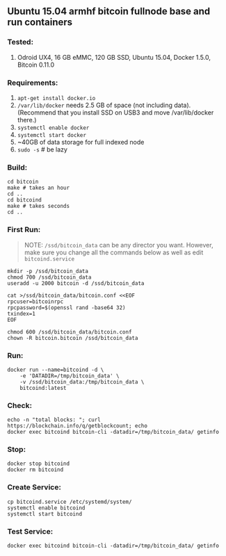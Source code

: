 ## Ubuntu 15.04 armhf bitcoin fullnode base and run containers

### Tested:

1. Odroid UX4, 16 GB eMMC, 120 GB SSD, Ubuntu 15.04, Docker 1.5.0, Bitcoin 0.11.0

### Requirements:

1. `apt-get install docker.io`
1. `/var/lib/docker` needs 2.5 GB of space (not including data).  (Recommend that you install SSD on USB3 and move /var/lib/docker there.)
1. `systemctl enable docker`
1. `systemctl start docker`
1. ~40GB of data storage for full indexed node
1. `sudo -s` # be lazy

### Build:

```
cd bitcoin
make # takes an hour
cd ..
cd bitcoind
make # takes seconds
cd ..
```

### First Run:

> NOTE: `/ssd/bitcoin_data` can be any director you want.  However, make sure you change all the commands below as well as edit `bitcoind.service`

```
mkdir -p /ssd/bitcoin_data
chmod 700 /ssd/bitcoin_data
useradd -u 2000 bitcoin -d /ssd/bitcoin_data

cat >/ssd/bitcoin_data/bitcoin.conf <<EOF
rpcuser=bitcoinrpc
rpcpassword=$(openssl rand -base64 32)
txindex=1
EOF

chmod 600 /ssd/bitcoin_data/bitcoin.conf
chown -R bitcoin.bitcoin /ssd/bitcoin_data
```

### Run:

```
docker run --name=bitcoind -d \
    -e 'DATADIR=/tmp/bitcoin_data' \
    -v /ssd/bitcoin_data:/tmp/bitcoin_data \
    bitcoind:latest
```

### Check:

```
echo -n "total blocks: "; curl https://blockchain.info/q/getblockcount; echo
docker exec bitcoind bitcoin-cli -datadir=/tmp/bitcoin_data/ getinfo
```

### Stop:
```
docker stop bitcoind
docker rm bitcoind
```

### Create Service:
```
cp bitcoind.service /etc/systemd/system/
systemctl enable bitcoind
systemctl start bitcoind
```

### Test Service:
```
docker exec bitcoind bitcoin-cli -datadir=/tmp/bitcoin_data/ getinfo
```

